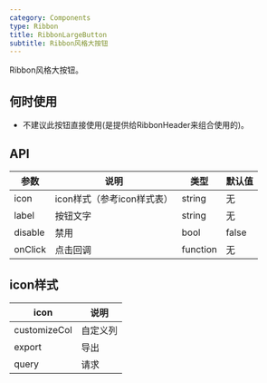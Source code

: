 ```yaml
---
category: Components
type: Ribbon
title: RibbonLargeButton
subtitle: Ribbon风格大按钮
---
```


Ribbon风格大按钮。

## 何时使用

- 不建议此按钮直接使用(是提供给RibbonHeader来组合使用的)。

## API

| 参数      | 说明                                     | 类型          | 默认值 |
|-----------|------------------------------------------|---------------|--------|
| icon   | icon样式（参考icon样式表）       | string        | 无  |
| label   | 按钮文字       | string        | 无  |
| disable   | 禁用       | bool        | false  |
| onClick   | 点击回调       | function        | 无  |

## icon样式

| icon        | 说明           |
|------------|----------------|
| customizeCol    | 自定义列 |
| export    | 导出 |
| query    | 请求 |
